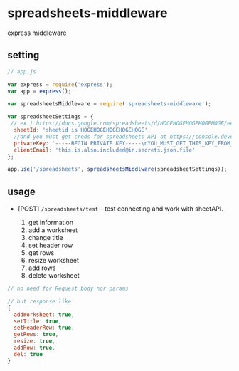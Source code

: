 # spreadsheets-middleware
express middleware

## setting

```javascript
// app.js

var express = require('express');
var app = express();

var spreadsheetsMiddleware = require('spreadsheets-middleware');

var spreadsheetSettings = {
 // ex.) https://docs.google.com/spreadsheets/d/HOGEHOGEHOGEHOGEHOGE/edit
  sheetId: 'sheetid is HOGEHOGEHOGEHOGEHOGE',
  //and you must get creds for spreadsheets API at https://console.developers.google.com/
  privateKey: '-----BEGIN PRIVATE KEY-----\nYOU_MUST_GET_THIS_KEY_FROM_CONSOLE_DEVELOPERS_GOOGLE_COM_FOR_EXAMPLE_YOU_ADD_A_PROJECT_AND_ENABLE_GOOGLE_DRIVE_API_AND_THEN_GENERATE_SERVICE_ACCOUNT_WITH_KEY_FILE_AS_JSON_THEN_OPEN_THAT_JSON_FILE_CONTAINS_PRIVATE_KEY_LIKE_THIS!!_\n-----END PRIVATE KEY-----\n',
  clientEmail: 'this.is.also.included@in.secrets.json.file'
};

app.use('/spreadsheets', spreadsheetsMiddlware(spreadsheetSettings));
```

## usage
* [POST] ```/spreadsheets/test``` - test connecting and work with sheetAPI.

    1. get information
    1. add a worksheet
    1. change title
    1. set header row
    1. get rows 
    1. resize worksheet
    1. add rows
    1. delete worksheet

```javascript
// no need for Request body nor params

// but response like
{
  addWorksheet: true,
  setTitle: true,
  setHeaderRow: true,
  getRows: true,
  resize: true,
  addRow: true,
  del: true
}
```

